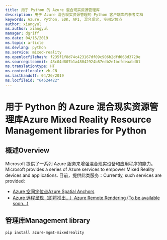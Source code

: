 ```yaml
---
title: 用于 Python 的 Azure 混合现实资源管理库
description: 用于 Azure 混合现实资源管理的 Python 客户端库的参考文档
keywords: Azure, Python, SDK, API, 混合现实, 空间定位点
author: xiangyul
ms.author: xiangyul
manager: dgriff
ms.date: 04/16/2019
ms.topic: article
ms.devlang: python
ms.service: mixed-reality
ms.openlocfilehash: f235f1f8d74c423167df09c906b2dfd063d3729e
ms.sourcegitcommit: 48c04d807b1a48042924b87edb2e1bcfdeaabd01
ms.translationtype: HT
ms.contentlocale: zh-CN
ms.lasthandoff: 04/26/2019
ms.locfileid: "64524422"
---
```

# <a name="azure-mixed-reality-resource-management-libraries-for-python"></a><span data-ttu-id="246f7-104">用于 Python 的 Azure 混合现实资源管理库</span><span class="sxs-lookup"><span data-stu-id="246f7-104">Azure Mixed Reality Resource Management libraries for Python</span></span>

## <a name="overview"></a><span data-ttu-id="246f7-105">概述</span><span class="sxs-lookup"><span data-stu-id="246f7-105">Overview</span></span>

<span data-ttu-id="246f7-106">Microsoft 提供了一系列 Azure 服务来增强混合现实设备和应用程序的能力。</span><span class="sxs-lookup"><span data-stu-id="246f7-106">Microsoft provides a series of Azure services to empower Mixed Reality devices and applications.</span></span> <span data-ttu-id="246f7-107">目前，提供此类服务：</span><span class="sxs-lookup"><span data-stu-id="246f7-107">Currently, such services are provided:</span></span>

* [<span data-ttu-id="246f7-108">Azure 空间定位点</span><span class="sxs-lookup"><span data-stu-id="246f7-108">Azure Spatial Anchors</span></span>](https://azure.microsoft.com/en-us/services/spatial-anchors/)
* [<span data-ttu-id="246f7-109">Azure 远程呈现（即将推出...）</span><span class="sxs-lookup"><span data-stu-id="246f7-109">Azure Remote Rendering (To be available soon...)</span></span>](https://azure.microsoft.com/en-us/services/remote-rendering/)

## <a name="management-library"></a><span data-ttu-id="246f7-110">管理库</span><span class="sxs-lookup"><span data-stu-id="246f7-110">Management library</span></span>
```bash
pip install azure-mgmt-mixedreality
```
